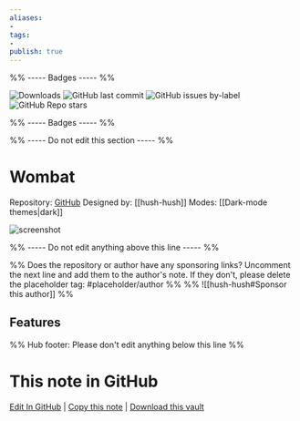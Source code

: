 ```yaml
---
aliases:
- 
tags: 
- 
publish: true
---
```


%% ----- Badges ----- %%

![Downloads](https://img.shields.io/badge/downloads-2629-573E7A?style=for-the-badge&logo=)
![GitHub last commit](https://img.shields.io/github/last-commit/hush-hush/obsidian_wombat?color=573E7A&label=last%20update&logo=github&style=for-the-badge)
![GitHub issues by-label](https://img.shields.io/github/issues/hush-hush/obsidian_wombat/help%20wanted?color=573E7A&logo=github&style=for-the-badge) 
![GitHub Repo stars](https://img.shields.io/github/stars/hush-hush/obsidian_wombat?color=573E7A&logo=github&style=for-the-badge)

%% ----- Badges ----- %%

%% ----- Do not edit this section ----- %%

# Wombat

Repository: [GitHub](https://github.com/hush-hush/obsidian_wombat)
Designed by: [[hush-hush]]
Modes: [[Dark-mode themes|dark]]



![screenshot](https://github.com/hush-hush/obsidian_wombat/raw/HEAD/main_thumbnail.png)

%% ----- Do not edit anything above this line ----- %% 

%% Does the repository or author have any sponsoring links? Uncomment the next line and add them to the author's note. If they don't, please delete the placeholder tag: #placeholder/author %%
%% ![[hush-hush#Sponsor this author]] %%


## Features



%% Hub footer: Please don't edit anything below this line %%

# This note in GitHub

<span class="git-footer">[Edit In GitHub](https://github.dev/obsidian-community/obsidian-hub/blob/main/02%20-%20Community%20Expansions/02.05%20All%20Community%20Expansions/Themes/Wombat.md "git-hub-edit-note") | [Copy this note](https://raw.githubusercontent.com/obsidian-community/obsidian-hub/main/02%20-%20Community%20Expansions/02.05%20All%20Community%20Expansions/Themes/Wombat.md "git-hub-copy-note") | [Download this vault](https://github.com/obsidian-community/obsidian-hub/archive/refs/heads/main.zip "git-hub-download-vault") </span>
